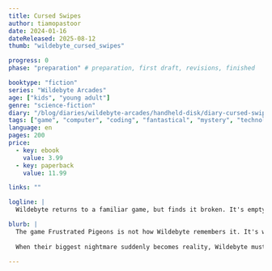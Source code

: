 ```yaml
---
title: Cursed Swipes
author: tiamopastoor
date: 2024-01-16
dateReleased: 2025-08-12
thumb: "wildebyte_cursed_swipes"

progress: 0
phase: "preparation" # preparation, first draft, revisions, finished

booktype: "fiction"
series: "Wildebyte Arcades"
age: ["kids", "young adult"] 
genre: "science-fiction"
diary: "/blog/diaries/wildebyte-arcades/handheld-disk/diary-cursed-swipes/"
tags: ["game", "computer", "coding", "fantastical", "mystery", "technology", "adventure"]
language: en
pages: 200
price:
  - key: ebook
    value: 3.99
  - key: paperback
    value: 11.99

links: ""

logline: |
  Wildebyte returns to a familiar game, but finds it broken. It's empty, bad, barely fun. They discover a mystery and a special Ludramagic that might fix the game's flaws. As his nightmare becomes truth, however, they might be forced to use this magic no matter the cost.

blurb: |
  The game Frustrated Pigeons is not how Wildebyte remembers it. It's worse. It's barely played. As they investigate the reason, they stumble upon a special type of Ludramagic that comes at a great cost. Mastery means enormous power, failure means a devastating curse. 
  
  When their biggest nightmare suddenly becomes reality, Wildebyte must fix the game's flaws while at their weakest, swimming in unknown seas.

---
```


